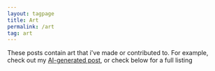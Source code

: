 ```yaml
---
layout: tagpage
title: Art
permalink: /art
tag: art
---
```


These posts contain art that i've made or contributed to. For example, check out my [AI-generated post](/2021/11/12/art-aigen), or check below for a full listing

